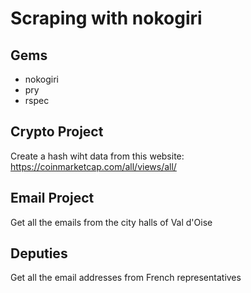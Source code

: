 # Scraping with nokogiri

## Gems

- nokogiri
- pry
- rspec

## Crypto Project

Create a hash wiht data from this website: https://coinmarketcap.com/all/views/all/

## Email Project

Get all the emails from the city halls of Val d'Oise

## Deputies

Get all the email addresses from French representatives
